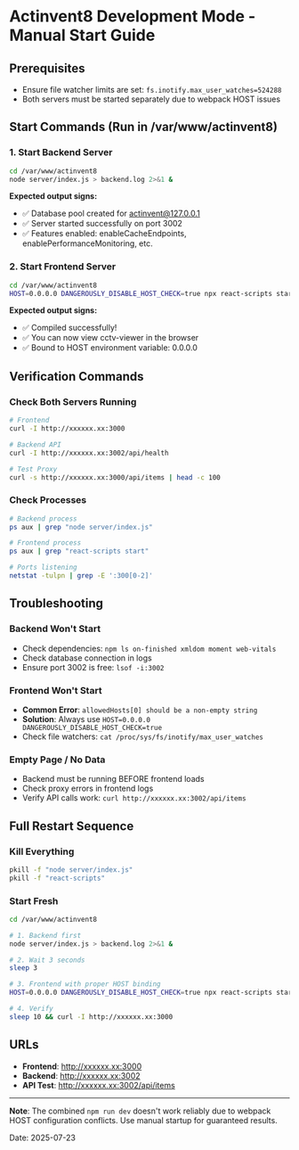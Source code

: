# Actinvent8 Development Mode - Manual Start Guide

## Prerequisites
- Ensure file watcher limits are set: `fs.inotify.max_user_watches=524288`
- Both servers must be started separately due to webpack HOST issues

## Start Commands (Run in /var/www/actinvent8)

### 1. Start Backend Server
```bash
cd /var/www/actinvent8
node server/index.js > backend.log 2>&1 &
```

**Expected output signs:**
- ✅ Database pool created for actinvent@127.0.0.1
- ✅ Server started successfully on port 3002
- ✅ Features enabled: enableCacheEndpoints, enablePerformanceMonitoring, etc.

### 2. Start Frontend Server  
```bash
cd /var/www/actinvent8
HOST=0.0.0.0 DANGEROUSLY_DISABLE_HOST_CHECK=true npx react-scripts start &
```

**Expected output signs:**
- ✅ Compiled successfully!
- ✅ You can now view cctv-viewer in the browser
- ✅ Bound to HOST environment variable: 0.0.0.0

## Verification Commands

### Check Both Servers Running
```bash
# Frontend
curl -I http://xxxxxx.xx:3000

# Backend API
curl -I http://xxxxxx.xx:3002/api/health

# Test Proxy
curl -s http://xxxxxx.xx:3000/api/items | head -c 100
```

### Check Processes
```bash
# Backend process
ps aux | grep "node server/index.js"

# Frontend process  
ps aux | grep "react-scripts start"

# Ports listening
netstat -tulpn | grep -E ':300[0-2]'
```

## Troubleshooting

### Backend Won't Start
- Check dependencies: `npm ls on-finished xmldom moment web-vitals`
- Check database connection in logs
- Ensure port 3002 is free: `lsof -i:3002`

### Frontend Won't Start
- **Common Error**: `allowedHosts[0] should be a non-empty string`
- **Solution**: Always use `HOST=0.0.0.0 DANGEROUSLY_DISABLE_HOST_CHECK=true`
- Check file watchers: `cat /proc/sys/fs/inotify/max_user_watches`

### Empty Page / No Data
- Backend must be running BEFORE frontend loads
- Check proxy errors in frontend logs
- Verify API calls work: `curl http://xxxxxx.xx:3002/api/items`

## Full Restart Sequence

### Kill Everything
```bash
pkill -f "node server/index.js"
pkill -f "react-scripts"
```

### Start Fresh
```bash
cd /var/www/actinvent8

# 1. Backend first
node server/index.js > backend.log 2>&1 &

# 2. Wait 3 seconds
sleep 3

# 3. Frontend with proper HOST binding
HOST=0.0.0.0 DANGEROUSLY_DISABLE_HOST_CHECK=true npx react-scripts start &

# 4. Verify
sleep 10 && curl -I http://xxxxxx.xx:3000
```

## URLs
- **Frontend**: http://xxxxxx.xx:3000
- **Backend**: http://xxxxxx.xx:3002  
- **API Test**: http://xxxxxx.xx:3002/api/items

---
**Note**: The combined `npm run dev` doesn't work reliably due to webpack HOST configuration conflicts. Use manual startup for guaranteed results.

Date: 2025-07-23